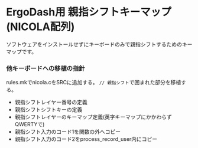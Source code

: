 # ErgoDash用 親指シフトキーマップ (NICOLA配列)

ソフトウェアをインストールせずにキーボードのみで親指シフトするためのキーマップです。

### 他キーボードへの移植の指針

rules.mkでnicola.cをSRCに追加する。
`// 親指シフト`で囲まれた部分を移植する。

* 親指シフトレイヤー番号の定義
* 親指シフトシフトキーの定義
* 親指シフトレイヤーのキーマップ定義(英字キーマップにかかわらずQWERTYで)
* 親指シフト入力のコード1を関数の外へコピー
* 親指シフト入力のコード2をprocess_record_user内にコピー